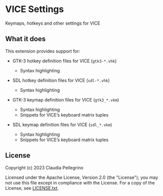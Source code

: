 # VICE Settings

Keymaps, hotkeys and other settings for VICE

## What it does

This extension provides support for:

- GTK-3 hotkey definition files for VICE (`gtk3-*.vhk`)

  - Syntax highlighting

- SDL hotkey definition files for VICE (`sdl-*.vhk`)

  - Syntax highlighting

- GTK-3 keymap definition files for VICE (`gtk3_*.vkm`)

  - Syntax highlighting
  - Snippets for VICE’s keyboard matrix tuples

- SDL keymap definition files for VICE (`sdl_*.vkm`)

  - Syntax highlighting
  - Snippets for VICE’s keyboard matrix tuples

## License

Copyright (c) 2023 Claudia Pellegrino

Licensed under the Apache License, Version 2.0 (the "License");
you may not use this file except in compliance with the License.
For a copy of the License, see [LICENSE.txt](LICENSE.txt).
